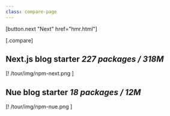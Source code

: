 ```yaml
---
class: compare-page
---
```


[button.next "Next" href="hmr.html"]

[.compare]
  ## Next.js blog starter *227 packages / 318M*

  [! /tour/img/npm-next.png ]

  ## Nue blog starter *18 packages / 12M*

  [! /tour/img/npm-nue.png ]
